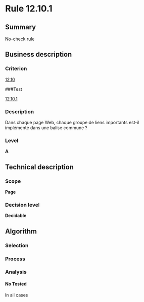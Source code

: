 # Rule 12.10.1

## Summary

No-check rule

## Business description

### Criterion

[12.10](http://references.modernisation.gouv.fr/sites/default/files/RGAA3_RC2-1/referentiel_technique.htm#crit-12-10)

###Test

[12.10.1](http://references.modernisation.gouv.fr/sites/default/files/RGAA3_RC2-1/referentiel_technique.htm#test-12-10-1)

### Description

Dans chaque page Web, chaque groupe de liens importants est-il impl&eacute;ment&eacute; dans une balise commune ?

### Level

**A**

## Technical description

### Scope

**Page**

### Decision level

**Decidable**

## Algorithm

### Selection

### Process

### Analysis

#### No Tested 

In all cases







